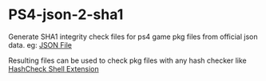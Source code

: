 # PS4-json-2-sha1
Generate SHA1 integrity check files for ps4 game pkg files from official json data. eg: [JSON File](https://pastebin.com/raw/kEZDtXmm)

Resulting files can be used to check pkg files with any hash checker like [HashCheck Shell Extension ](http://code.kliu.org/hashcheck/)
